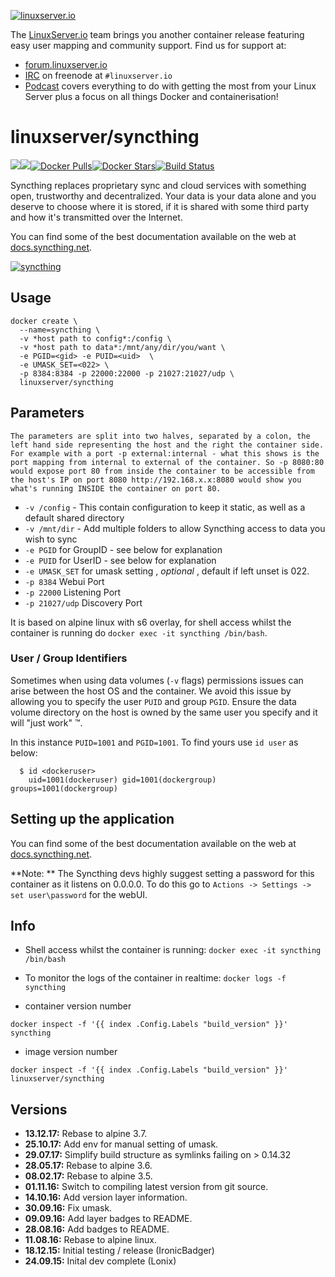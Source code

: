 [linuxserverurl]: https://linuxserver.io
[forumurl]: https://forum.linuxserver.io
[ircurl]: https://www.linuxserver.io/irc/
[podcasturl]: https://www.linuxserver.io/podcast/
[appurl]: https://syncthing.net
[hub]: https://hub.docker.com/r/linuxserver/syncthing/

[![linuxserver.io](https://raw.githubusercontent.com/linuxserver/docker-templates/master/linuxserver.io/img/linuxserver_medium.png)][linuxserverurl]

The [LinuxServer.io][linuxserverurl] team brings you another container release featuring easy user mapping and community support. Find us for support at:
* [forum.linuxserver.io][forumurl]
* [IRC][ircurl] on freenode at `#linuxserver.io`
* [Podcast][podcasturl] covers everything to do with getting the most from your Linux Server plus a focus on all things Docker and containerisation!

# linuxserver/syncthing
[![](https://images.microbadger.com/badges/version/linuxserver/syncthing.svg)](https://microbadger.com/images/linuxserver/syncthing "Get your own version badge on microbadger.com")[![](https://images.microbadger.com/badges/image/linuxserver/syncthing.svg)](https://microbadger.com/images/linuxserver/syncthing "Get your own image badge on microbadger.com")[![Docker Pulls](https://img.shields.io/docker/pulls/linuxserver/syncthing.svg)][hub][![Docker Stars](https://img.shields.io/docker/stars/linuxserver/syncthing.svg)][hub][![Build Status](https://ci.linuxserver.io/buildStatus/icon?job=Docker-Builders/x86-64/x86-64-syncthing)](https://ci.linuxserver.io/job/Docker-Builders/job/x86-64/job/x86-64-syncthing/)

Syncthing replaces proprietary sync and cloud services with something open, trustworthy and decentralized. Your data is your data alone and you deserve to choose where it is stored, if it is shared with some third party and how it's transmitted over the Internet.

You can find some of the best documentation available on the web at [docs.syncthing.net](http://docs.syncthing.net/).

[![syncthing](https://syncthing.net/images/logo-horizontal.svg)][appurl]

## Usage

```
docker create \
  --name=syncthing \
  -v *host path to config*:/config \
  -v *host path to data*:/mnt/any/dir/you/want \
  -e PGID=<gid> -e PUID=<uid>  \
  -e UMASK_SET=<022> \
  -p 8384:8384 -p 22000:22000 -p 21027:21027/udp \
  linuxserver/syncthing
```

## Parameters

`The parameters are split into two halves, separated by a colon, the left hand side representing the host and the right the container side. 
For example with a port -p external:internal - what this shows is the port mapping from internal to external of the container.
So -p 8080:80 would expose port 80 from inside the container to be accessible from the host's IP on port 8080
http://192.168.x.x:8080 would show you what's running INSIDE the container on port 80.`


* `-v /config` - This contain configuration to keep it static, as well as a default shared directory
* `-v /mnt/dir` - Add multiple folders to allow Syncthing access to data you wish to sync
* `-e PGID` for GroupID - see below for explanation
* `-e PUID` for UserID - see below for explanation
* `-e UMASK_SET` for umask setting , *optional* , default if left unset is 022. 
* `-p 8384` Webui Port
* `-p 22000` Listening Port
* `-p 21027/udp` Discovery Port

It is based on alpine linux with s6 overlay, for shell access whilst the container is running do `docker exec -it syncthing /bin/bash`.

### User / Group Identifiers

Sometimes when using data volumes (`-v` flags) permissions issues can arise between the host OS and the container. We avoid this issue by allowing you to specify the user `PUID` and group `PGID`. Ensure the data volume directory on the host is owned by the same user you specify and it will "just work" ™.

In this instance `PUID=1001` and `PGID=1001`. To find yours use `id user` as below:

```
  $ id <dockeruser>
    uid=1001(dockeruser) gid=1001(dockergroup) groups=1001(dockergroup)
```

## Setting up the application

You can find some of the best documentation available on the web at [docs.syncthing.net](http://docs.syncthing.net/).

**Note: ** The Syncthing devs highly suggest setting a password for this container as it listens on 0.0.0.0. To do this go to `Actions -> Settings -> set user\password` for the webUI.

## Info

* Shell access whilst the container is running: `docker exec -it syncthing /bin/bash`
* To monitor the logs of the container in realtime: `docker logs -f syncthing`

* container version number 

`docker inspect -f '{{ index .Config.Labels "build_version" }}' syncthing`

* image version number

`docker inspect -f '{{ index .Config.Labels "build_version" }}' linuxserver/syncthing`

## Versions

+ **13.12.17:** Rebase to alpine 3.7.
+ **25.10.17:** Add env for manual setting of umask.
+ **29.07.17:** Simplify build structure as symlinks failing on > 0.14.32
+ **28.05.17:** Rebase to alpine 3.6.
+ **08.02.17:** Rebase to alpine 3.5.
+ **01.11.16:** Switch to compiling latest version from git source.
+ **14.10.16:** Add version layer information.
+ **30.09.16:** Fix umask. 
+ **09.09.16:** Add layer badges to README. 
+ **28.08.16:** Add badges to README. 
+ **11.08.16:** Rebase to alpine linux. 
+ **18.12.15:** Initial testing / release (IronicBadger)
+ **24.09.15:** Inital dev complete (Lonix)
